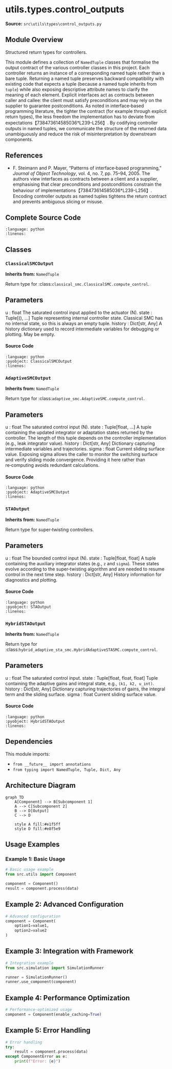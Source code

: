# utils.types.control_outputs

**Source:** `src\utils\types\control_outputs.py`

## Module Overview

Structured return types for controllers.

This module defines a collection of `NamedTuple` classes that formalise the
output contract of the various controller classes in this project.  Each
controller returns an instance of a corresponding named tuple rather than
a bare tuple.  Returning a named tuple preserves backward compatibility
with existing code that expects a tuple (because a named tuple inherits
from ``tuple``) while also exposing descriptive attribute names to clarify
the meaning of each element.  Explicit interfaces act as contracts
between caller and callee: the client must satisfy preconditions and
may rely on the supplier to guarantee postconditions.  As noted in
interface‑based programming literature, the tighter the contract (for
example through explicit return types), the less freedom the
implementation has to deviate from expectations【738473614585036†L239-L256】.  By
codifying controller outputs in named tuples, we communicate the
structure of the returned data unambiguously and reduce the risk of
misinterpretation by downstream components.

References
----------
- F. Steimann and P. Mayer, “Patterns of interface‑based programming,” *Journal
  of Object Technology*, vol. 4, no. 7, pp. 75–94, 2005.  The authors view
  interfaces as contracts between a client and a supplier, emphasising that
  clear preconditions and postconditions constrain the behaviour of
  implementations【738473614585036†L239-L256】.  Encoding controller outputs as named
  tuples tightens the return contract and prevents ambiguous slicing or
  misuse.

## Complete Source Code

```{literalinclude} ../../../src/utils/types/control_outputs.py
:language: python
:linenos:
```



## Classes

### `ClassicalSMCOutput`

**Inherits from:** `NamedTuple`

Return type for :class:`classical_smc.ClassicalSMC.compute_control`.

Parameters
----------
u : float
    The saturated control input applied to the actuator (N).
state : Tuple[(), ...]
    Tuple representing internal controller state.  Classical SMC has
    no internal state, so this is always an empty tuple.
history : Dict[str, Any]
    A history dictionary used to record intermediate variables for
    debugging or plotting.  May be empty.

#### Source Code

```{literalinclude} ../../../src/utils/types/control_outputs.py
:language: python
:pyobject: ClassicalSMCOutput
:linenos:
```



### `AdaptiveSMCOutput`

**Inherits from:** `NamedTuple`

Return type for :class:`adaptive_smc.AdaptiveSMC.compute_control`.

Parameters
----------
u : float
    The saturated control input (N).
state : Tuple[float, ...]
    A tuple containing the updated integrator or adaptation states
    returned by the controller.  The length of this tuple depends on
    the controller implementation (e.g., leak integrator value).
history : Dict[str, Any]
    Dictionary capturing intermediate variables and trajectories.
sigma : float
    Current sliding surface value.  Exposing sigma allows the caller
    to monitor the switching surface and verify sliding mode
    convergence.  Providing it here rather than re‑computing avoids
    redundant calculations.

#### Source Code

```{literalinclude} ../../../src/utils/types/control_outputs.py
:language: python
:pyobject: AdaptiveSMCOutput
:linenos:
```



### `STAOutput`

**Inherits from:** `NamedTuple`

Return type for super‑twisting controllers.

Parameters
----------
u : float
    The bounded control input (N).
state : Tuple[float, float]
    A tuple containing the auxiliary integrator states (e.g., ``z`` and
    ``sigma``).  These states evolve according to the super‑twisting
    algorithm and are needed to resume control in the next time step.
history : Dict[str, Any]
    History information for diagnostics and plotting.

#### Source Code

```{literalinclude} ../../../src/utils/types/control_outputs.py
:language: python
:pyobject: STAOutput
:linenos:
```



### `HybridSTAOutput`

**Inherits from:** `NamedTuple`

Return type for :class:`hybrid_adaptive_sta_smc.HybridAdaptiveSTASMC.compute_control`.

Parameters
----------
u : float
    The saturated control input.
state : Tuple[float, float, float]
    Tuple containing the adaptive gains and integral state, e.g.,
    ``(k1, k2, u_int)``.
history : Dict[str, Any]
    Dictionary capturing trajectories of gains, the integral term
    and the sliding surface.
sigma : float
    Current sliding surface value.

#### Source Code

```{literalinclude} ../../../src/utils/types/control_outputs.py
:language: python
:pyobject: HybridSTAOutput
:linenos:
```



## Dependencies

This module imports:

- `from __future__ import annotations`
- `from typing import NamedTuple, Tuple, Dict, Any`


## Architecture Diagram

```{mermaid}
graph TD
    A[Component] --> B[Subcomponent 1]
    A --> C[Subcomponent 2]
    B --> D[Output]
    C --> D

    style A fill:#e1f5ff
    style D fill:#e8f5e9
```


## Usage Examples

### Example 1: Basic Usage

```python
# Basic usage example
from src.utils import Component

component = Component()
result = component.process(data)
```

## Example 2: Advanced Configuration

```python
# Advanced configuration
component = Component(
    option1=value1,
    option2=value2
)
```

## Example 3: Integration with Framework

```python
# Integration example
from src.simulation import SimulationRunner

runner = SimulationRunner()
runner.use_component(component)
```

## Example 4: Performance Optimization

```python
# Performance-optimized usage
component = Component(enable_caching=True)
```

## Example 5: Error Handling

```python
# Error handling
try:
    result = component.process(data)
except ComponentError as e:
    print(f"Error: {e}")
```
